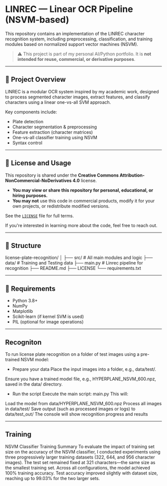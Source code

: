# LINREC — Linear OCR Pipeline (NSVM-based)

This repository contains an implementation of the LINREC character recognition system, including preprocessing, classification, and training modules based on normalized support vector machines (NSVM).

> ⚠️ This project is part of my personal AI/Python portfolio. It is **not intended for reuse, commercial, or derivative purposes**.

---

## 📌 Project Overview

LINREC is a modular OCR system inspired by my academic work, designed to process segmented character images, extract features, and classify characters using a linear one-vs-all SVM approach.

Key components include:
- Plate detection
- Character segmentation & preprocessing
- Feature extraction (character matrices)
- One-vs-all classifier training using NSVM
- Syntax control

---


## 🚫 License and Usage

This repository is shared under the **Creative Commons Attribution-NonCommercial-NoDerivatives 4.0** license.

- **You may view or share this repository for personal, educational, or hiring purposes.**
- **You may not** use this code in commercial products, modify it for your own projects, or redistribute modified versions.

See the [`LICENSE`](LICENSE) file for full terms.

If you're interested in learning more about the code, feel free to reach out.

---

## 📁 Structure

license-plate-recognition/
│
├── src/ # All main modules and logic
├── data/ # Training and Testing data
├── main.py # Linrec pipeline for recognition
├── README.md
├── LICENSE
└── requirements.txt


---

## 🔧 Requirements

- Python 3.8+
- NumPy
- Matplotlib
- Scikit-learn (if kernel SVM is used)
- PIL (optional for image operations)


---

## Recogniton

To run license plate recognition on a folder of test images using a pre-trained NSVM model:

- Prepare your data
Place the input images into a folder, e.g., data/test/.

Ensure you have a trained model file, e.g., HYPERPLANE_NSVM_600.npz, saved in the data/ directory.

- Run the script
Execute the main script: main.py
This will:

Load the model from data/HYPERPLANE_NSVM_600.npz
Process all images in data/test/
Save output (such as processed images or logs) to data/test_out/
The console will show recognition progress and results

---

## Training

NSVM Classifier Training Summary
To evaluate the impact of training set size on the accuracy of the NSVM classifier, I conducted experiments 
using three progressively larger training datasets (322, 644, and 956 character images). 
The test set remained fixed at 321 characters—the same size as the smallest training set. 
Across all configurations, the model achieved 100% training accuracy. 
Test accuracy improved slightly with dataset size, reaching up to 99.03% for the two larger sets.